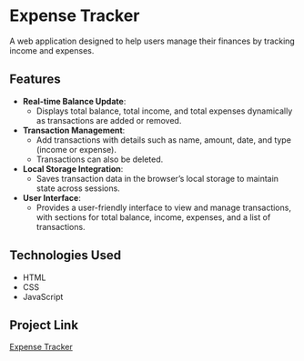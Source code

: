 # Expense Tracker

A web application designed to help users manage their finances by tracking income and expenses.

## Features
- **Real-time Balance Update**: 
  - Displays total balance, total income, and total expenses dynamically as transactions are added or removed.
- **Transaction Management**: 
  - Add transactions with details such as name, amount, date, and type (income or expense). 
  - Transactions can also be deleted.
- **Local Storage Integration**: 
  - Saves transaction data in the browser’s local storage to maintain state across sessions.
- **User Interface**: 
  - Provides a user-friendly interface to view and manage transactions, with sections for total balance, income, expenses, and a list of transactions.

## Technologies Used
- HTML
- CSS
- JavaScript

## Project Link
[Expense Tracker](https://aquamarine-moonbeam-8a51d5.netlify.app/)
